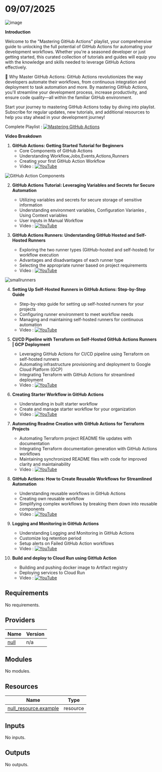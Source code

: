 # 09/07/2025

![image](https://github.com/vishal-bulbule/Mastering-github-actions/assets/143475073/3b3d1c59-a37a-4282-9f0e-92c9b5067c68)

**Introduction**

Welcome to the "Mastering GitHub Actions" playlist, your comprehensive guide to unlocking the full potential of GitHub Actions for automating your development workflows. Whether you're a seasoned developer or just getting started, this curated collection of tutorials and guides will equip you with the knowledge and skills needed to leverage GitHub Actions effectively.

🚀 Why Master GitHub Actions:
GitHub Actions revolutionizes the way developers automate their workflows, from continuous integration and deployment to task automation and more. By mastering GitHub Actions, you'll streamline your development process, increase productivity, and ensure code quality—all within the familiar GitHub environment.

Start your journey to mastering GitHub Actions today by diving into playlist. Subscribe for regular updates, new tutorials, and additional resources to help you stay ahead in your development journey!

Complete Playlist :   [![Mastering GitHub Actions](https://img.shields.io/badge/YouTube-Video-green)](https://www.youtube.com/playlist?list=PLLrA_pU9-Gz2GnvKN0kzVfIZVEUApgjTN)


**Video Breakdown**

1. **GitHub Actions: Getting Started Tutorial for Beginners**
    * Core Components of GitHub Actions
    * Understanding Workflow,Jobs,Events,Actions,Runners
    * Creating your first GitHub Action Workflow
    * Video  :   [![YouTube](https://img.shields.io/badge/YouTube-Video-green)](https://youtu.be/zH8hz_21x_0)

![GitHub Action Components](https://github.com/vishal-bulbule/Mastering-github-actions/assets/143475073/2a3854d5-8fa9-478e-b016-96c2a5da1312)

2. **GitHub Actions Tutorial: Leveraging Variables and Secrets for Secure Automation**
    * Utilizing variables and secrets for secure storage of sensitive information
    * Understanding environment variables, Configuration Varianles , Using Context variables 
    * User inputs in Manual Workflow
    * Video  :   [![YouTube](https://img.shields.io/badge/YouTube-Video-green)](https://youtu.be/mmwn24JxvnU)



3. **GitHub Actions Runners: Understanding GitHub Hosted and Self-Hosted Runners**
    * Exploring the two runner types (GitHub-hosted and self-hosted) for workflow execution
    * Advantages and disadvantages of each runner type
    * Selecting the appropriate runner based on project requirements
    * Video  :   [![YouTube](https://img.shields.io/badge/YouTube-Video-green)](https://youtu.be/2wJU225zKOw)
  
![smallrunners](https://github.com/vishal-bulbule/Mastering-github-actions/assets/143475073/492ef50c-2461-48d4-9fb7-18451744b7d1)




4. **Setting Up Self-Hosted Runners in GitHub Actions: Step-by-Step Guide**
    * Step-by-step guide for setting up self-hosted runners for your projects
    * Configuring runner environment to meet workflow needs
    * Managing and maintaining self-hosted runners for continuous automation
    * Video  :   [![YouTube](https://img.shields.io/badge/YouTube-Video-green)](https://youtu.be/2_TPy4GERs0)


5. **CI/CD Pipeline with Terraform on Self-Hosted GitHub Actions Runners | GCP Deployment**
    * Leveraging GitHub Actions for CI/CD pipeline using Terraform on self-hosted runners
    * Automating infrastructure provisioning and deployment to Google Cloud Platform (GCP)
    * Integrating Terraform with GitHub Actions for streamlined deployment
    * Video  :   [![YouTube](https://img.shields.io/badge/YouTube-Video-green)](https://youtu.be/NKRyEYDZeA8)


6. **Creating Starter Workflow in GitHub Actions**
    * Understanding in built starter workflow
    * Create and manage starter workflow for your organization
    * Video  :   [![YouTube](https://img.shields.io/badge/YouTube-Video-green)](https://youtu.be/Imv7zzJmpwU)


7. **Automating Readme Creation with GitHub Actions for Terraform Projects**
    * Automating Terraform project README file updates with documentation
    * Integrating Terraform documentation generation with GitHub Actions workflows
    * Maintaining synchronized README files with code for improved clarity and maintainability
    * Video  :   [![YouTube](https://img.shields.io/badge/YouTube-Video-green)](https://youtu.be/T8oDEMJWkRY)


8. **GitHub Actions: How to Create Reusable Workflows for Streamlined Automation**
    * Understanding reusable workflows in GitHub Actions
    * Creating own reusable workflow
    * Simplifying complex workflows by breaking them down into reusable components
    * Video  :   [![YouTube](https://img.shields.io/badge/YouTube-Video-green)](https://youtu.be/NliieyVkAJE)


9. **Logging and Monitoring in GitHub Actions**
    * Understanding Logging and Monitoring in GitHub Actions
    * Customize log retention period
    * Setup alerts on Failed GitHub Action workflows
    * Video  :   [![YouTube](https://img.shields.io/badge/YouTube-Video-green)](https://youtu.be/N-X5BhIN6mc)

10. **Build and deploy to Cloud Run using GitHub Action**
    * Building and pushing docker image to Artifact registry
    * Deploying services to Cloud Run
    * Video  :   [![YouTube](https://img.shields.io/badge/YouTube-Video-green)](https://youtu.be/4FRjoc9ycNs)

<!-- BEGIN_TF_DOCS -->
## Requirements

No requirements.

## Providers

| Name | Version |
|------|---------|
| <a name="provider_null"></a> [null](#provider\_null) | n/a |

## Modules

No modules.

## Resources

| Name | Type |
|------|------|
| [null_resource.example](https://registry.terraform.io/providers/hashicorp/null/latest/docs/resources/resource) | resource |

## Inputs

No inputs.

## Outputs

No outputs.
<!-- END_TF_DOCS -->